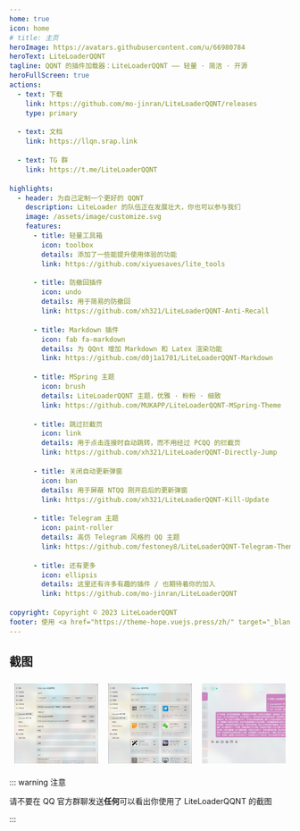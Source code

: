 ```yaml
---
home: true
icon: home
# title: 主页
heroImage: https://avatars.githubusercontent.com/u/66980784
heroText: LiteLoaderQQNT
tagline: QQNT 的插件加载器：LiteLoaderQQNT —— 轻量 · 简洁 · 开源
heroFullScreen: true
actions:
  - text: 下载
    link: https://github.com/mo-jinran/LiteLoaderQQNT/releases
    type: primary

  - text: 文档
    link: https://llqn.srap.link

  - text: TG 群
    link: https://t.me/LiteLoaderQQNT

highlights:
  - header: 为自己定制一个更好的 QQNT
    description: LiteLoader 的队伍正在发展壮大，你也可以参与我们
    image: /assets/image/customize.svg
    features:
      - title: 轻量工具箱
        icon: toolbox
        details: 添加了一些能提升使用体验的功能
        link: https://github.com/xiyuesaves/lite_tools

      - title: 防撤回插件
        icon: undo
        details: 用于简易的防撤回
        link: https://github.com/xh321/LiteLoaderQQNT-Anti-Recall

      - title: Markdown 插件
        icon: fab fa-markdown
        details: 为 QQnt 增加 Markdown 和 Latex 渲染功能
        link: https://github.com/d0j1a1701/LiteLoaderQQNT-Markdown

      - title: MSpring 主题
        icon: brush
        details: LiteLoaderQQNT 主题，优雅 · 粉粉 · 细致
        link: https://github.com/MUKAPP/LiteLoaderQQNT-MSpring-Theme

      - title: 跳过拦截页
        icon: link
        details: 用于点击连接时自动跳转，而不用经过 PCQQ 的拦截页
        link: https://github.com/xh321/LiteLoaderQQNT-Directly-Jump

      - title: 关闭自动更新弹窗
        icon: ban
        details: 用于屏蔽 NTQQ 刚开启后的更新弹窗
        link: https://github.com/xh321/LiteLoaderQQNT-Kill-Update

      - title: Telegram 主题
        icon: paint-roller
        details: 高仿 Telegram 风格的 QQ 主题
        link: https://github.com/festoney8/LiteLoaderQQNT-Telegram-Theme

      - title: 还有更多
        icon: ellipsis
        details: 这里还有许多有趣的插件 / 也期待着你的加入
        link: https://github.com/mo-jinran/LiteLoaderQQNT

copyright: Copyright © 2023 LiteLoaderQQNT
footer: 使用 <a href="https://theme-hope.vuejs.press/zh/" target="_blank">VuePress Theme Hope</a> 主题构建
---
```


## 截图

<div class="image-preview">
  <img src="/assets/image/1.png" />
  <img src="/assets/image/2.png" />
  <img src="/assets/image/3.png" />
</div>

::: warning 注意

请不要在 QQ 官方群聊发送**任何**可以看出你使用了 LiteLoaderQQNT 的截图

:::

<style>
  .image-preview {
    display: flex;
    justify-content: space-evenly;
    /* align-items: center; */
    flex-wrap: wrap;
  }

  .image-preview > img {
     box-sizing: border-box;
     width: 33.3% !important;
     padding: 9px;
     border-radius: 8px;
     object-fit: cover !important;
     height: auto;
  }

  @media (max-width: 719px){
    .image-preview > img {
      width: 50% !important;
    }
  }

  @media (max-width: 419px){
    .image-preview > img {
      width: 100% !important;
    }
  }
</style>
